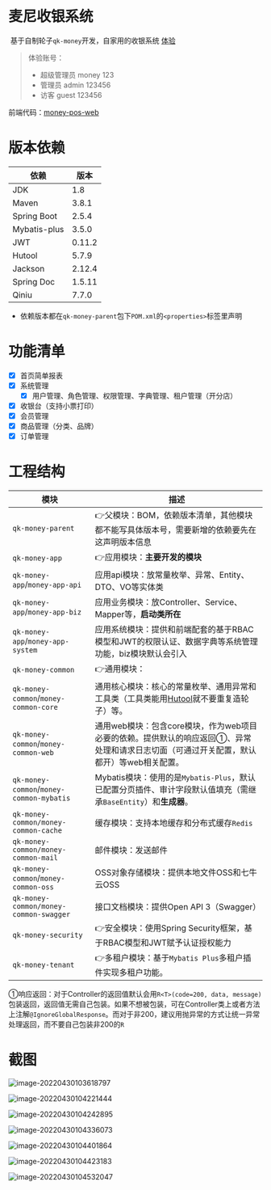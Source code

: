 # 麦尼收银系统

​	基于自制轮子`qk-money`开发，自家用的收银系统 [体验](http://175.178.102.32/money-pos-demo?tenant=M)

> 体验账号：
>
> - 超级管理员 money 123
> - 管理员 admin 123456
> - 访客 guest 123456

前端代码：[money-pos-web](https://github.com/ycf1998/money-pos-web)

# 版本依赖

| 依赖         | 版本   |
| ------------ | ------ |
| JDK          | 1.8    |
| Maven        | 3.8.1  |
| Spring Boot  | 2.5.4  |
| Mybatis-plus | 3.5.0  |
| JWT          | 0.11.2 |
| Hutool       | 5.7.9  |
| Jackson      | 2.12.4 |
| Spring Doc   | 1.5.11 |
| Qiniu        | 7.7.0  |

- 依赖版本都在`qk-money-parent`包下`POM.xml`的`<properties>`标签里声明

# 功能清单

- [x] 首页简单报表
- [x] 系统管理
  - [x] 用户管理、角色管理、权限管理、字典管理、租户管理（开分店）

- [x] 收银台（支持小票打印）
- [x] 会员管理
- [x] 商品管理（分类、品牌）
- [x] 订单管理

# 工程结构

| 模块                                     | 描述                                                         |
| ---------------------------------------- | ------------------------------------------------------------ |
| `qk-money-parent`                        | 👉父模块：BOM，依赖版本清单，其他模块都不能写具体版本号，需要新增的依赖要先在这声明版本信息 |
| `qk-money-app`                           | 👉应用模块：**主要开发的模块**                                |
| `qk-money-app`/`money-app-api`           | 应用api模块：放常量枚举、异常、Entity、DTO、VO等实体类       |
| `qk-money-app`/`money-app-biz`           | 应用业务模块：放Controller、Service、Mapper等，**启动类所在** |
| `qk-money-app`/`money-app-system`        | 应用系统模块：提供和前端配套的基于RBAC模型和JWT的权限认证、数据字典等系统管理功能，biz模块默认会引入 |
| `qk-money-common`                        | 👉通用模块：                                                  |
| `qk-money-common`/`money-common-core`    | 通用核心模块：核心的常量枚举、通用异常和工具类（工具类能用[Hutool](https://www.hutool.cn/docs/#/)就不要重复造轮子）等。 |
| `qk-money-common`/`money-common-web`     | 通用web模块：包含core模块，作为web项目必要的依赖。提供默认的响应返回①、异常处理和请求日志切面（可通过开关配置，默认都开）等web相关配置。 |
| `qk-money-common`/`money-common-mybatis` | Mybatis模块：使用的是`Mybatis-Plus`，默认已配置分页插件、审计字段默认值填充（需继承`BaseEntity`）和**生成器**。 |
| `qk-money-common/money-common-cache`     | 缓存模块：支持本地缓存和分布式缓存`Redis`                    |
| `qk-money-common/money-common-mail`      | 邮件模块：发送邮件                                           |
| `qk-money-common`/`money-common-oss`     | OSS对象存储模块：提供本地文件OSS和七牛云OSS                  |
| `qk-money-common/money-common-swagger`   | 接口文档模块：提供Open API 3（Swagger）                      |
| `qk-money-security`                      | 👉安全模块：使用Spring Security框架，基于RBAC模型和JWT赋予认证授权能力 |
| `qk-money-tenant`                        | 👉多租户模块：基于`Mybatis Plus`多租户插件实现多租户功能。    |

①响应返回：对于Controller的返回值默认会用`R<T>(code=200, data, message)`包装返回，返回值无需自己包装。如果不想被包装，可在Controller类上或者方法上注解`@IgnoreGlobalResponse`。而对于非200，建议用抛异常的方式让统一异常处理返回，而不要自己包装非200的`R`

# 截图

![image-20220430103618797](README.assets/image-20220430103618797.png)

![image-20220430104221444](README.assets/image-20220430104221444.png)

![image-20220430104242895](README.assets/image-20220430104242895.png)

![image-20220430104336073](README.assets/image-20220430104336073.png)

![image-20220430104401864](README.assets/image-20220430104401864.png)

![image-20220430104423183](README.assets/image-20220430104423183.png)

![image-20220430104532047](README.assets/image-20220430104532047.png)

